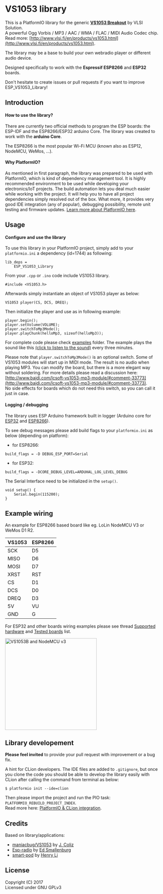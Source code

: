# VS1053 library

This is a PlatformIO library for the generic **[VS1053 Breakout](http://www.vlsi.fi/en/products/vs1053.html)** by VLSI Solution.<br/>
A powerful Ogg Vorbis / MP3 / AAC / WMA / FLAC / MIDI Audio Codec chip.<br/>
Read more: [http://www.vlsi.fi/en/products/vs1053.html](http://www.vlsi.fi/en/products/vs1053.html).

The library may be a base to build your own webradio player or different audio device.

Designed specifically to work with the **Espressif ESP8266** and **ESP32** boards. 

Don't hesitate to create issues or pull requests if you want to improve ESP_VS1053_Library!

## Introduction

#### How to use the library?

There are currently two official methods to program the ESP boards: the ESP-IDF and the ESP8266/ESP32 arduino Core.
The library was created to work with the **arduino Core**.

The ESP8266 is the most popular Wi-Fi MCU (known also as ESP12, NodeMCU, WeMos, ...). 

#### Why PlatformIO?

As mentioned in first paragraph, the library was prepared to be used with PlatformIO, which is kind of dependency management tool. It is highly recommended environment to be used while developing your electronics/IoT projects. The build automation lets you deal much easier while working with the project. It will help you to have all project dependencies simply resolved out of the box. What more, it provides very good IDE integration (any of popular), debugging possibility, remote unit testing and firmware updates. [Learn more about PlatformIO here](https://platformio.org/).

## Usage 

#### Configure and use the library

To use this library in your PlatformIO project, simply add to your `platformio.ini` a dependency (id=1744) as following:

```
lib_deps =
    ESP_VS1053_Library
```

From your `.cpp` or `.ino` code include VS1053 library.

```
#include <VS1053.h>
```

Afterwards simply instantiate an object of VS1053 player as below:

```
VS1053 player(CS, DCS, DREQ);
```

Then initialize the player and use as in following example:

```
player.begin();
player.setVolume(VOLUME);
player.switchToMp3Mode();
player.playChunk(helloMp3, sizeof(helloMp3));
```
    
For complete code please check [examples](https://github.com/baldram/ESP_VS1053_Library/tree/master/examples) folder.
The example plays the sound like this [(click to listen to the sound)](https://drive.google.com/open?id=1Mm4dc-sM7KjZcKmv5g1nwhe3-qtm7yUl) every three minutes.

Please note that `player.switchToMp3Mode()` is an optional switch. Some of VS1053 modules will start up in MIDI mode. The result is no audio when playing MP3.
You can modify the board, but there is a more elegant way without soldering. For more details please read a discussion here: [http://www.bajdi.com/lcsoft-vs1053-mp3-module/#comment-33773](http://www.bajdi.com/lcsoft-vs1053-mp3-module/#comment-33773).
<br />No side effects for boards which do not need this switch, so you can call it just in case.

#### Logging / debugging

The library uses ESP Arduino framework built in logger (Arduino core for [ESP32](https://github.com/espressif/arduino-esp32/issues/893#issuecomment-348069135) and [ESP8266](https://github.com/esp8266/Arduino/blob/master/doc/Troubleshooting/debugging.rst#debug-level)).<br /> 

To see debug messages please add build flags to your `platformio.ini` as below (depending on platform):

- for ESP8266:

`build_flags = -D DEBUG_ESP_PORT=Serial`

- for ESP32:

`build_flags = -DCORE_DEBUG_LEVEL=ARDUHAL_LOG_LEVEL_DEBUG`

The Serial Interface need to be initialized in the `setup()`.

```
void setup() {
    Serial.begin(115200);
}
```

## Example wiring

An example for ESP8266 based board like eg. LoLin NodeMCU V3 or WeMos D1 R2.

|  VS1053  | ESP8266  |
|----------|----------|
| SCK      | D5       |
| MISO     | D6       |
| MOSI     | D7       |
| XRST     | RST      |
| CS       | D1       |
| DCS      | D0       |
| DREQ     | D3       |
| 5V       | VU       |
| GND      | G        |

For ESP32 and other boards wiring examples please see thread [Supported hardware](https://github.com/baldram/ESP_VS1053_Library/issues/1) and [Tested boards](https://github.com/baldram/ESP_VS1053_Library/blob/master/doc/tested-boards.md) list.

<img alt="VS1053B and NodeMCU v3" title="VS1053B and NodeMCU v3" src="https://user-images.githubusercontent.com/16861531/27875071-3ead1674-61b2-11e7-9a69-02edafa7b286.jpg" width="300px" />

## Library developement

**Please feel invited** to provide your pull request with improvement or a bug fix.

A hint for CLion developers.
The IDE files are added to `.gitignore`, but once you clone the code you should be able to develop the 
library easily with CLion after calling the command from terminal as below:

```
$ platformio init --ide=clion
```
Then please import the project and run the PIO task: `PLATFORMIO_REBUILD_PROJECT_INDEX`.<br />
Read more here: [PlatformIO & CLion integration](http://docs.platformio.org/en/latest/ide/clion.html).

## Credits

Based on library/applications:
* [maniacbug/VS1053](https://github.com/maniacbug/VS1053) by [J. Coliz](https://github.com/maniacbug)
* [Esp-radio](https://github.com/Edzelf/Esp-radio) by [Ed Smallenburg](https://github.com/Edzelf)
* [smart-pod](https://github.com/MagicCube/smart-pod) by [Henry Li](https://github.com/MagicCube)

## License

Copyright (C) 2017<br/>
Licensed under GNU GPLv3
